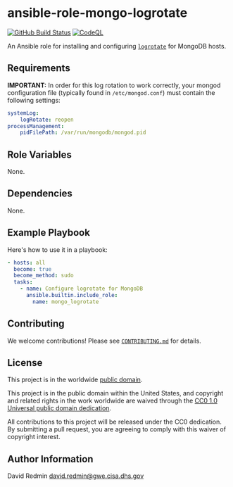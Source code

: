 # ansible-role-mongo-logrotate #

[![GitHub Build Status](https://github.com/cisagov/ansible-role-mongo-logrotate/workflows/build/badge.svg)](https://github.com/cisagov/ansible-role-mongo-logrotate/actions)
[![CodeQL](https://github.com/cisagov/ansible-role-mongo-logrotate/workflows/CodeQL/badge.svg)](https://github.com/cisagov/ansible-role-mongo-logrotate/actions/workflows/codeql-analysis.yml)

An Ansible role for installing and configuring
[`logrotate`](https://github.com/logrotate/logrotate) for MongoDB hosts.

## Requirements ##

**IMPORTANT:** In order for this log rotation to work correctly, your
mongod configuration file (typically found in `/etc/mongod.conf`)
must contain the following settings:

```yaml
systemLog:
    logRotate: reopen
processManagement:
    pidFilePath: /var/run/mongodb/mongod.pid
```

## Role Variables ##

None.

<!--
| Variable | Description | Default | Required |
|----------|-------------|---------|----------|
| optional_variable | Describe its purpose. | `default_value` | No |
| required_variable | Describe its purpose. | n/a | Yes |
-->

## Dependencies ##

None.

## Example Playbook ##

Here's how to use it in a playbook:

```yaml
- hosts: all
  become: true
  become_method: sudo
  tasks:
    - name: Configure logrotate for MongoDB
      ansible.builtin.include_role:
        name: mongo_logrotate
```

## Contributing ##

We welcome contributions!  Please see [`CONTRIBUTING.md`](CONTRIBUTING.md) for
details.

## License ##

This project is in the worldwide [public domain](LICENSE).

This project is in the public domain within the United States, and
copyright and related rights in the work worldwide are waived through
the [CC0 1.0 Universal public domain
dedication](https://creativecommons.org/publicdomain/zero/1.0/).

All contributions to this project will be released under the CC0
dedication. By submitting a pull request, you are agreeing to comply
with this waiver of copyright interest.

## Author Information ##

David Redmin <david.redmin@gwe.cisa.dhs.gov>
